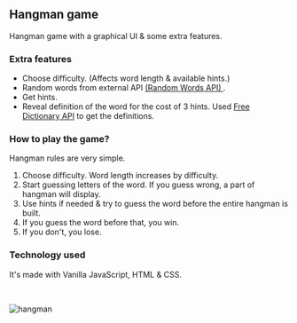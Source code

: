 ## Hangman game

Hangman game with a graphical UI & some extra features.

### Extra features
- Choose difficulty. (Affects word length & available hints.)
- Random words from external API <a href="http://random-word-api.herokuapp.com/home"> (Random Words API) </a>.
- Get hints.
- Reveal definition of the word for the cost of 3 hints. Used <a href="https://dictionaryapi.dev/">Free Dictionary API</a> to get the definitions.

### How to play the game?
Hangman rules are very simple. 
1. Choose difficulty. Word length increases by difficulty.
2. Start guessing letters of the word. If you guess wrong, a part of hangman will display.
3. Use hints if needed & try to guess the word before the entire hangman is built.
4. If you guess the word before that, you win.
5. If you don't, you lose.

### Technology used

It's made with Vanilla JavaScript, HTML & CSS.

<br>

![hangman](https://user-images.githubusercontent.com/88707539/199444709-2ee26036-824b-460d-ae9f-e9f546e98309.PNG)

